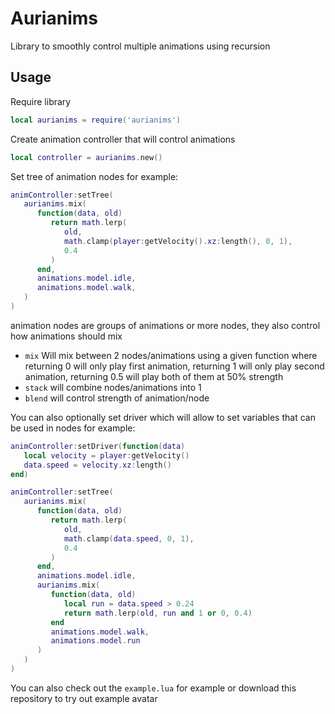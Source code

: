 # Aurianims
Library to smoothly control multiple animations using recursion

## Usage

Require library
```lua
local aurianims = require('aurianims')
```

Create animation controller that will control animations
```lua
local controller = aurianims.new()
```

Set tree of animation nodes for example: 
```lua
animController:setTree(
   aurianims.mix(
      function(data, old)
         return math.lerp(
            old,
            math.clamp(player:getVelocity().xz:length(), 0, 1),
            0.4
         )
      end,
      animations.model.idle,
      animations.model.walk,
   )
)
```

animation nodes are groups of animations or more nodes, they also control how animations should mix

- `mix` Will mix between 2 nodes/animations using a given function where returning 0 will only play first animation, returning 1 will only play second animation, returning 0.5 will play both of them at 50% strength
- `stack` will combine nodes/animations into 1
- `blend` will control strength of animation/node

You can also optionally set driver which will allow to set variables that can be used in nodes for example:
```lua
animController:setDriver(function(data)
   local velocity = player:getVelocity()
   data.speed = velocity.xz:length()
end)

animController:setTree(
   aurianims.mix(
      function(data, old)
         return math.lerp(
            old,
            math.clamp(data.speed, 0, 1),
            0.4
         )
      end,
      animations.model.idle,
      aurianims.mix(
         function(data, old)
            local run = data.speed > 0.24
            return math.lerp(old, run and 1 or 0, 0.4)
         end
         animations.model.walk,
         animations.model.run
      )
   )
)
```

You can also check out the `example.lua` for example or download this repository to try out example avatar